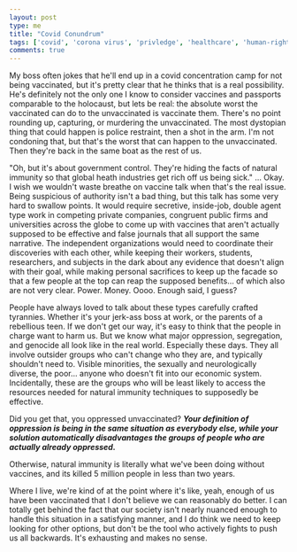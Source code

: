 ```yaml
---
layout: post
type: me
title: "Covid Conundrum"
tags: ['covid', 'corona virus', 'privledge', 'healthcare', 'human-rights', 'thoughts', 'me']
comments: true
---
```

My boss often jokes that he'll end up in a covid concentration camp for not being vaccinated, but it's pretty clear that he thinks that is a real possibility.  He's definitely not the only one I know to consider vaccines and passports comparable to the holocaust, but lets be real: the absolute worst the vaccinated can do to the unvaccinated is vaccinate them.  There's no point rounding up, capturing, or murdering the unvaccinated.  The most dystopian thing that could happen is police restraint, then a shot in the arm.  I'm not condoning that, but that's the worst that can happen to the unvaccinated.  Then they're back in the same boat as the rest of us.

"Oh, but it's about government control.  They're hiding the facts of natural immunity so that global heath industries get rich off us being sick." ... Okay.  I wish we wouldn't waste breathe on vaccine talk when that's the real issue.  Being suspicious of authority isn't a bad thing, but this talk has some very hard to swallow points.  It would require secretive, inside-job, double agent type work in competing private companies, congruent public firms and universities across the globe to come up with vaccines that aren't actually supposed to be effective and false journals that all support the same narrative.  The independent organizations would need to coordinate their discoveries with each other, while keeping their workers, students, researchers, and subjects in the dark about any evidence that doesn't align with their goal, while making personal sacrifices to keep up the facade so that a few people at the top can reap the supposed benefits... of which also are not very clear.  Power.  Money.  Oooo.  Enough said, I guess?

People have always loved to talk about these types carefully crafted tyrannies.  Whether it's your jerk-ass boss at work, or the parents of a rebellious teen.  If we don't get our way, it's easy to think that the people in charge want to harm us.  But we know what major oppression, segregation, and genocide all look like in the real world.  Especially these days.  They all involve outsider groups who can't change who they are, and typically shouldn't need to.  Visible minorities, the sexually and neurologically diverse, the poor... anyone who doesn't fit into our economic system.  Incidentally, these are the groups who will be least likely to access the resources needed for natural immunity techniques to supposedly be effective.  

Did you get that, you oppressed unvaccinated?  ***Your definition of oppression is being in the same situation as everybody else, while your solution automatically disadvantages the groups of people who are actually already oppressed.***

Otherwise, natural immunity is literally what we've been doing without vaccines, and its killed 5 million people in less than two years.

Where I live, we're kind of at the point where it's like, yeah, enough of us have been vaccinated that I don't believe we can reasonably do better. I can totally get behind the fact that our society isn't nearly nuanced enough to handle this situation in a satisfying manner, and I do think we need to keep looking for other options, but don't be the tool who actively fights to push us all backwards.  It's exhausting and makes no sense.
